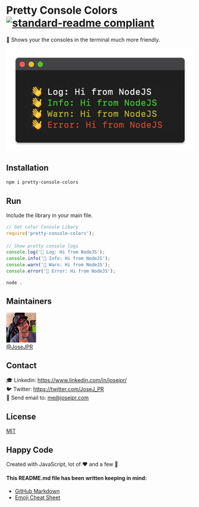 # Pretty Console Colors [![standard-readme compliant](https://img.shields.io/badge/readme%20style-standard-brightgreen.svg?style=flat-square)](https://github.com/RichardLitt/standard-readme)

🌈 Shows your the consoles in the terminal much more friendly.

![Console colors](./src/screen.jpg)

## Installation

```bash
npm i pretty-console-colors
```

## Run

Include the library in your main file.

```js
// Get color Console Libary
require('pretty-console-colors');

// Show pretty console logs
console.log('👋 Log: Hi from NodeJS');
console.info('👋 Info: Hi from NodeJS');
console.warn('👋 Warn: Hi from NodeJS');
console.error('👋 Error: Hi from NodeJS');
```

```bash
node .
```

## Maintainers
![JoseJPR Avatar](./src/photo-josejpr.png) \
[@JoseJPR](https://github.com/JoseJPR)

## Contact
🎓 Linkedin: https://www.linkedin.com/in/josejpr/ \
🐦 Twitter: https://twitter.com/JoseJ_PR \
📧 Send email to: me@josejpr.com

## License
[MIT](LICENSE.md)

## Happy Code
Created with JavaScript, lot of ❤️ and a few 🍺

#### This README.md file has been written keeping in mind:
- [GitHub Markdown](https://guides.github.com/features/mastering-markdown/)
- [Emoji Cheat Sheet](https://www.webfx.com/tools/emoji-cheat-sheet/)